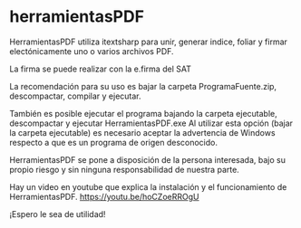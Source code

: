 # herramientasPDF
HerramientasPDF utiliza itextsharp para unir, generar indice, foliar y firmar electónicamente uno o varios archivos PDF.

La firma se puede realizar con la e.firma del SAT

La recomendación para su uso es bajar la carpeta ProgramaFuente.zip, descompactar, compilar y ejecutar.

También es posible ejecutar el programa bajando la carpeta ejecutable, descompactar y ejecutar HerramientasPDF.exe
Al utilizar esta opción (bajar la carpeta ejecutable) es necesario aceptar la advertencia de Windows respecto a que es un programa de origen desconocido.

HerramientasPDF se pone a disposición de la persona interesada, bajo su propio riesgo y sin ninguna responsabilidad de nuestra parte.

Hay un video en youtube que explica la instalación y el funcionamiento de HerramientasPDF.
https://youtu.be/hoCZoeRROgU

¡Espero le sea de utilidad!

